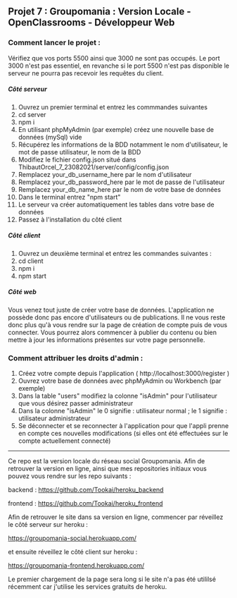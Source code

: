 ## Projet 7 : Groupomania : Version Locale - OpenClassrooms - Développeur Web

### Comment lancer le projet :
Vérifiez que vos ports 5500 ainsi que 3000 ne sont pas occupés. Le port 3000 n'est pas essentiel, en revanche si le port 5500 n'est pas disponible le serveur ne pourra pas recevoir les requêtes du client.

##### Côté serveur
1. Ouvrez un premier terminal et entrez les commmandes suivantes
2. cd server
3. npm i
4. En utilisant phpMyAdmin (par exemple) créez une nouvelle base de données (mySql) vide
5. Récupérez les informations de la BDD notamment le nom d'utilisateur, le mot de passe utilisateur, le nom de la BDD
6. Modifiez le fichier config.json situé dans ThibautOrcel_7_23082021/server/config/config.json
7. Remplacez your_db_username_here par le nom d'utilisateur
8. Remplacez your_db_password_here par le mot de passe de l'utilisateur
9. Remplacez your_db_name_here par le nom de votre base de données
10. Dans le terminal entrez "npm start"
11. Le serveur va créer automatiquement les tables dans votre base de données
12. Passez à l'installation du côté client

##### Côté client
1. Ouvrez un deuxième terminal et entrez les commandes suivantes :
2. cd client
3. npm i
4. npm start

##### Côté web
Vous venez tout juste de créer votre base de données. L'application ne possède donc pas encore d'utilisateurs ou de publications.
Il ne vous reste donc plus qu'à vous rendre sur la page de création de compte puis de vous connecter. Vous pourrez alors commencer à publier du contenu ou bien mettre à jour les informations présentes sur votre page personnelle.

### Comment attribuer les droits d'admin :
1. Créez votre compte depuis l'application ( http://localhost:3000/register )
2. Ouvrez votre base de données avec phpMyAdmin ou Workbench (par exemple)
3. Dans la table "users" modifiez la colonne "isAdmin" pour l'utilisateur que vous désirez passer administrateur
4. Dans la colonne "isAdmin" le 0 signifie : utilisateur normal ; le 1 signifie : utilisateur administrateur
5. Se déconnecter et se reconnecter à l'application pour que l'appli prenne en compte ces nouvelles modifications (si elles ont été effectuées sur le compte actuellement connecté)

<hr/>

Ce repo est la version locale du réseau social Groupomania. Afin de retrouver la version en ligne, ainsi que mes repositories initiaux vous pouvez vous rendre sur les repo suivants : 

backend : https://github.com/Tookai/heroku_backend

frontend : https://github.com/Tookai/heroku_frontend

Afin de retrouver le site dans sa version en ligne, commencer par réveillez le côté serveur sur heroku : 

https://groupomania-social.herokuapp.com/

et ensuite réveillez le côté client sur heroku : 

https://groupomania-frontend.herokuapp.com/


Le premier chargement de la page sera long si le site n'a pas été utililsé récemment car j'utilise les services gratuits de heroku.
